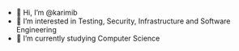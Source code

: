 - 👋 Hi, I’m @karimib
- 👀 I’m interested in Testing, Security, Infrastructure and Software Engineering
- 🌱 I’m currently studying Computer Science

<!---
karimib/karimib is a ✨ special ✨ repository because its `README.md` (this file) appears on your GitHub profile.
You can click the Preview link to take a look at your changes.
--->
